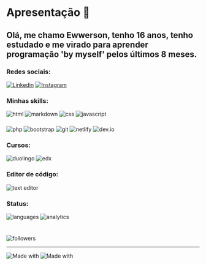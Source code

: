# Apresentação 🚀
## Olá, me chamo Ewwerson, tenho 16 anos, tenho estudado e me virado para aprender programação 'by myself' pelos últimos 8 meses.
   
### Redes sociais:
[![Linkedin](https://img.shields.io/badge/LinkedIn-0077B5?style=for-the-badge&logo=linkedin&logoColor=white)](https://www.linkedin.com/in/ewwerson-gomes-5a3847239/)
[![Instagram](https://img.shields.io/badge/Instagram-E4405F?style=for-the-badge&logo=instagram&logoColor=white)](https://www.instagram.com/ewwerson_santana/)
[![]()]()

### Minhas skills:
![html](https://img.shields.io/badge/HTML5-E34F26?style=for-the-badge&logo=html5&logoColor=white)
![markdown](https://img.shields.io/badge/Markdown-000000?style=for-the-badge&logo=markdown&logoColor=white)
![css](https://img.shields.io/badge/CSS3-1572B6?style=for-the-badge&logo=css3&logoColor=white)
![javascript](https://img.shields.io/badge/JavaScript-F7DF1E?style=for-the-badge&logo=javascript&logoColor=black)
###
![php](https://img.shields.io/badge/PHP-777BB4?style=for-the-badge&logo=php&logoColor=white)
![bootstrap](https://img.shields.io/badge/Bootstrap-563D7C?style=for-the-badge&logo=bootstrap&logoColor=white)
![git](https://img.shields.io/badge/GIT-E44C30?style=for-the-badge&logo=git&logoColor=white)
![netlify](https://img.shields.io/badge/Netlify-00C7B7?style=for-the-badge&logo=netlify&logoColor=white)
![dev.io](https://img.shields.io/badge/dev.to-0A0A0A?style=for-the-badge&logo=devdotto&logoColor=white)

### Cursos:
![duolingo](https://img.shields.io/badge/Duolingo-58CC02?style=for-the-badge&logo=Duolingo&logoColor=white)
![edx](https://img.shields.io/badge/Edx-193A3E?style=for-the-badge&logo=edx&logoColor=white)

### Editor de código:
![text editor](https://img.shields.io/badge/Visual_Studio-5C2D91?style=for-the-badge&logo=visual%20studio&logoColor=white)

### Status:
![languages](https://github-readme-stats.vercel.app/api/top-langs/?username=ewwerson&theme=blue-green)
![analytics](https://github-readme-stats.vercel.app/api?username=ewwerson&theme=blue-green)
#
![followers](https://img.shields.io/github/followers/ewwerson.svg?style=social&label=Follow&maxAge=2592000)

---
![Made with](https://img.shields.io/badge/Made%20with-Markdown-1f425f.svg)
![Made with](https://img.shields.io/badge/Made%20for-VSCode-1f425f.svg)
